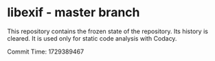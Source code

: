 # libexif - master branch

This repository contains the frozen state of the repository.
Its history is cleared. It is used only for static code
analysis with Codacy.

Commit Time: 1729389467